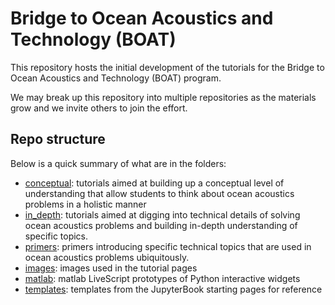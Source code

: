 # Bridge to Ocean Acoustics and Technology (BOAT)

This repository hosts the initial development of the tutorials for the Bridge to Ocean Acoustics and Technology (BOAT) program.

We may break up this repository into multiple repositories as the materials grow and we invite others to join the effort.

## Repo structure
Below is a quick summary of what are in the folders:
- [conceptual](./boat_tutorials/conceptual/): tutorials aimed at building up a conceptual level of understanding that allow students to think about ocean acoustics problems in a holistic manner
- [in_depth](./boat_tutorials/in_depth/): tutorials aimed at digging into technical details of solving ocean acoustics problems and building in-depth understanding of specific topics.
- [primers](./boat_tutorials/others): primers introducing specific technical topics that are used in ocean acoustics problems ubiquitously.
- [images](./boat_tutorials/images): images used in the tutorial pages
- [matlab](./boat_tutorials/matlab): matlab LiveScript prototypes of Python interactive widgets
- [templates](./boat_tutorials/templates): templates from the JupyterBook starting pages for reference

